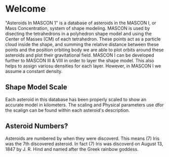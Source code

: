# Welcome

"Asteroids In MASCON 1" is a database of asteroids in the MASCON I, or Mass Concentration, system of shape modeling. MASCON is used by disecting the tetrahedrons in a polyhedron shape model and using the Center of Masses (CM) of each tetrahedron. These points act as a particle cloud inside the shape, and summing the relative distance between these points and the position orbiting body we are able to plot orbits around these asteroids and plot their gravitational field. MASCON I can be developed further to MASCON III & VIII in order to layer the shape model. This also helps to assign variosu densities for each layer. However, in MASCON I we assume a constant density.

## Shape Model Scale

Each asteroid in this database has been properly scaled to show an accurate model in kilometers. The scaling and Physical parameters use dfor the scalign can be found within each asteroid's description. 

## Asteroid Numbers?

Asteroids are numbered by when they were discoverd. This means (7) Iris was the 7th discovered asteroid. In fact (7) Iris was discoverd on August 13, 1847 by J. R. Hind and named after the Greek rainbow goddess.
